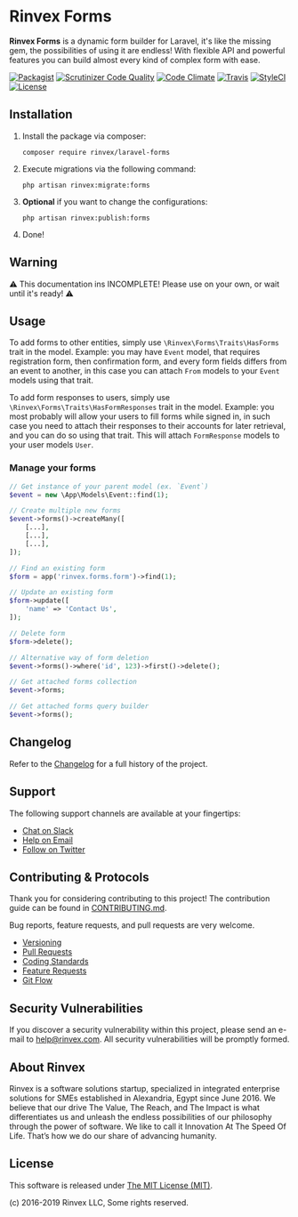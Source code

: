 # Rinvex Forms

**Rinvex Forms** is a dynamic form builder for Laravel, it's like the missing gem, the possibilities of using it are endless! With flexible API and powerful features you can build almost every kind of complex form with ease.

[![Packagist](https://img.shields.io/packagist/v/rinvex/laravel-forms.svg?label=Packagist&style=flat-square)](https://packagist.org/packages/rinvex/laravel-forms)
[![Scrutinizer Code Quality](https://img.shields.io/scrutinizer/g/rinvex/laravel-forms.svg?label=Scrutinizer&style=flat-square)](https://scrutinizer-ci.com/g/rinvex/laravel-forms/)
[![Code Climate](https://img.shields.io/codeclimate/github/rinvex/laravel-forms.svg?label=CodeClimate&style=flat-square)](https://codeclimate.com/github/rinvex/laravel-forms)
[![Travis](https://img.shields.io/travis/rinvex/laravel-forms.svg?label=TravisCI&style=flat-square)](https://travis-ci.org/rinvex/laravel-forms)
[![StyleCI](https://styleci.io/repos/138185596/shield)](https://styleci.io/repos/138185596)
[![License](https://img.shields.io/packagist/l/rinvex/laravel-forms.svg?label=License&style=flat-square)](https://github.com/rinvex/laravel-forms/blob/develop/LICENSE)


## Installation

1. Install the package via composer:
    ```shell
    composer require rinvex/laravel-forms
    ```

2. Execute migrations via the following command:
    ```
    php artisan rinvex:migrate:forms
    ```

3. **Optional** if you want to change the configurations:
    ```shell
    php artisan rinvex:publish:forms
    ```

4. Done!


## Warning

⚠️ This documentation ins INCOMPLETE! Please use on your own, or wait until it's ready! ⚠️

## Usage

To add forms to other entities, simply use `\Rinvex\Forms\Traits\HasForms` trait in the model. Example: you may have `Event` model, that requires registration form, then confirmation form, and every form fields differs from an event to another, in this case you can attach `From` models to your `Event` models using that trait.

To add form responses to users, simply use `\Rinvex\Forms\Traits\HasFormResponses` trait in the model. Example: you most probably will allow your users to fill forms while signed in, in such case you need to attach their responses to their accounts for later retrieval, and you can do so using that trait. This will attach `FormResponse` models to your user models `User`.

### Manage your forms

```php
// Get instance of your parent model (ex. `Event`)
$event = new \App\Models\Event::find(1);

// Create multiple new forms
$event->forms()->createMany([
    [...],
    [...],
    [...],
]);

// Find an existing form
$form = app('rinvex.forms.form')->find(1);

// Update an existing form
$form->update([
    'name' => 'Contact Us',
]);

// Delete form
$form->delete();

// Alternative way of form deletion
$event->forms()->where('id', 123)->first()->delete();

// Get attached forms collection
$event->forms;

// Get attached forms query builder
$event->forms();
```


## Changelog

Refer to the [Changelog](CHANGELOG.md) for a full history of the project.


## Support

The following support channels are available at your fingertips:

- [Chat on Slack](http://chat.rinvex.com)
- [Help on Email](mailto:help@rinvex.com)
- [Follow on Twitter](https://twitter.com/rinvex)


## Contributing & Protocols

Thank you for considering contributing to this project! The contribution guide can be found in [CONTRIBUTING.md](CONTRIBUTING.md).

Bug reports, feature requests, and pull requests are very welcome.

- [Versioning](CONTRIBUTING.md#versioning)
- [Pull Requests](CONTRIBUTING.md#pull-requests)
- [Coding Standards](CONTRIBUTING.md#coding-standards)
- [Feature Requests](CONTRIBUTING.md#feature-requests)
- [Git Flow](CONTRIBUTING.md#git-flow)


## Security Vulnerabilities

If you discover a security vulnerability within this project, please send an e-mail to [help@rinvex.com](help@rinvex.com). All security vulnerabilities will be promptly formed.


## About Rinvex

Rinvex is a software solutions startup, specialized in integrated enterprise solutions for SMEs established in Alexandria, Egypt since June 2016. We believe that our drive The Value, The Reach, and The Impact is what differentiates us and unleash the endless possibilities of our philosophy through the power of software. We like to call it Innovation At The Speed Of Life. That’s how we do our share of advancing humanity.


## License

This software is released under [The MIT License (MIT)](LICENSE).

(c) 2016-2019 Rinvex LLC, Some rights reserved.
